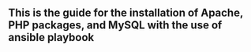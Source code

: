 ## This is the guide for the installation of Apache, PHP packages, and MySQL with the use of ansible playbook





